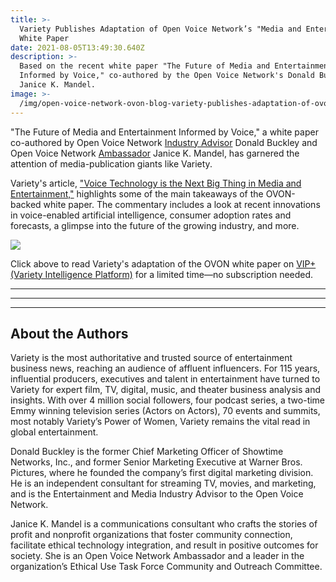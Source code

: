 ```yaml
---
title: >-
  Variety Publishes Adaptation of Open Voice Network’s "Media and Entertainment"
  White Paper
date: 2021-08-05T13:49:30.640Z
description: >-
  Based on the recent white paper "The Future of Media and Entertainment
  Informed by Voice," co-authored by the Open Voice Network's Donald Buckley and
  Janice K. Mandel.
image: >-
  /img/open-voice-network-ovon-blog-variety-publishes-adaptation-of-ovon-media-and-entertainment-white-paper.png
---
```

"The Future of Media and Entertainment Informed by Voice," a white paper co-authored by Open Voice Network [Industry Advisor](https://openvoicenetwork.org/industry-advisor-council/) Donald Buckley and Open Voice Network [Ambassador](https://openvoicenetwork.org/ambassadors/) Janice K. Mandel, has garnered the attention of media-publication giants like Variety.

Variety's article, ["Voice Technology is the Next Big Thing in Media and Entertainment,"](https://variety.com/vip/voice-technology-is-the-next-big-thing-in-media-and-entertainment-1235031704/) highlights some of the main takeaways of the OVON-backed white paper. The commentary includes a look at recent innovations in voice-enabled artificial intelligence, consumer adoption rates and forecasts, a glimpse into the future of the growing industry, and more.

<a href="https://variety.com/vip/voice-technology-is-the-next-big-thing-in-media-and-entertainment-1235031704/" target="_blank"><img style="height: auto; width: auto" src="img/open-voice-network-ovon-blog-variety-publishes-adaptation-of-ovon-media-and-entertainment-white-paper-click-here-to-read.png"  /></a>

Click above to read Variety's adaptation of the OVON white paper on [VIP+ (Variety Intelligence Platform)](https://variety.com/vip/) for a limited time—no subscription needed.

- - -

- - -

- - -

## About the Authors

Variety is the most authoritative and trusted source of entertainment business news, reaching an audience of affluent influencers. For 115 years, influential producers, executives and talent in entertainment have turned to Variety for expert film, TV, digital, music, and theater business analysis and insights. With over 4 million social followers, four podcast series, a two-time Emmy winning television series (Actors on Actors), 70 events and summits, most notably Variety’s Power of Women, Variety remains the vital read in global entertainment.

Donald Buckley is the former Chief Marketing Officer of Showtime Networks, Inc., and former Senior Marketing Executive at Warner Bros. Pictures, where he founded the company’s first digital marketing division. He is an independent consultant for streaming TV, movies, and marketing, and is the Entertainment and Media Industry Advisor to the Open Voice Network.

Janice K. Mandel is a communications consultant who crafts the stories of profit and nonprofit organizations that foster community connection, facilitate ethical technology integration, and result in positive outcomes for society. She is an Open Voice Network Ambassador and a leader in the organization’s Ethical Use Task Force Community and Outreach Committee.
